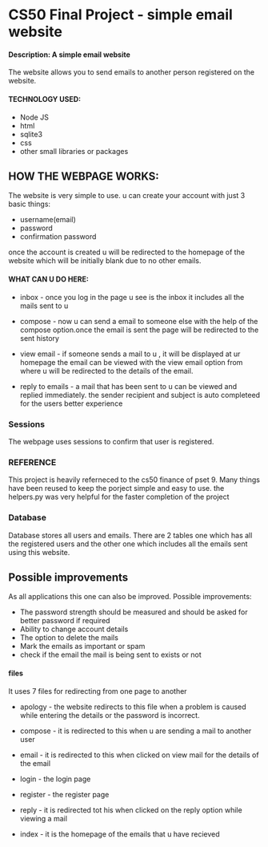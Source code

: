 # CS50 Final Project - simple email website

#### Description: A simple email website

The website allows you to send emails to another person registered on the website.

#### TECHNOLOGY USED:
- Node JS
- html
- sqlite3
- css
- other small libraries or packages

## HOW THE WEBPAGE WORKS:
The website is very simple to use. u can create your account with just 3 basic things:

- username(email)
- password
- confirmation password

once the account is created u will be redirected to the homepage of the website which will be initially blank due to no other emails.

#### WHAT CAN U DO HERE:
- inbox - once you log in the page u see is the inbox it includes all the mails sent to u

- compose -  now u can send a email to someone else with the help of the compose option.once the email is sent the page will be redirected to the sent history

- view email - if someone sends a mail to u , it will be displayed at ur homepage the email can be viewed with the view email option from where u will be redirected to the details of the email.

- reply to emails - a mail that has been sent to u can be viewed and replied immediately. the sender recipient and subject is auto completeed for the users better experience

### Sessions
The webpage uses sessions to confirm that user is registered.

### REFERENCE
This project is heavily referneced to the cs50 finance of pset 9. Many things have been reused to keep the porject simple and easy to use.
the helpers.py was very helpful for the faster completion of the project

### Database

Database stores all users and emails. There are 2 tables one which has all the registered users and the other one which includes all the emails sent using this website.

## Possible improvements

As all applications this one can also be improved. Possible improvements:

- The password strength should be measured and should be asked for better password if required
- Ability to change account details
- The option to delete the mails
- Mark the emails as important or spam
- check if the email the mail is being sent to exists or not

#### files
It uses 7 files for redirecting from one page to another

- apology - the website redirects to this file when a problem is caused while entering the details or the password is incorrect.

- compose - it is redirected to this when u are sending a mail to another user

- email - it is redirected to this when clicked on view mail for the details of the email

- login - the login page

- register - the register page

- reply - it is redirected tot his when clicked on the reply option while viewing a mail

- index - it is the homepage of the emails that u have recieved
